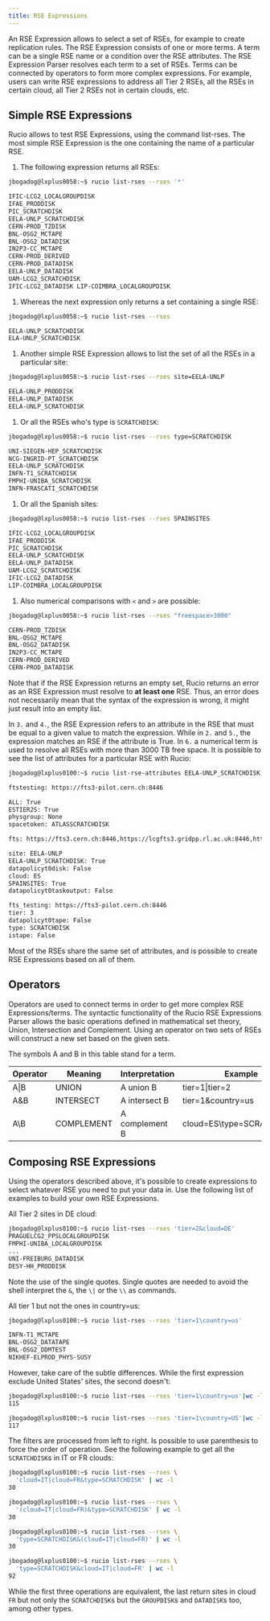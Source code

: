 ```yaml
---
title: RSE Expressions
---
```


An RSE Expression allows to select a set of RSEs, for example to
create replication rules. The RSE Expression consists of one or more
terms. A term can be a single RSE name or a condition over the RSE
attributes. The RSE Expression Parser resolves each term to a set of
RSEs. Terms can be connected by operators to form more complex
expressions. For example, users can write RSE expressions to address all
Tier 2 RSEs, all the RSEs in certain cloud, all Tier 2 RSEs not in
certain clouds, etc.

## Simple RSE Expressions

Rucio allows to test RSE Expressions, using the command list-rses.
The most simple RSE Expression is the one containing the name of a
particular RSE.

1. The following expression returns all RSEs:

  ```bash
  jbogadog@lxplus0058:~$ rucio list-rses --rses '*'

  IFIC-LCG2_LOCALGROUPDISK
  IFAE_PRODDISK
  PIC_SCRATCHDISK
  EELA-UNLP_SCRATCHDISK
  CERN-PROD_TZDISK
  BNL-OSG2_MCTAPE
  BNL-OSG2_DATADISK
  IN2P3-CC_MCTAPE
  CERN-PROD_DERIVED
  CERN-PROD_DATADISK
  EELA-UNLP_DATADISK
  UAM-LCG2_SCRATCHDISK
  IFIC-LCG2_DATADISK LIP-COIMBRA_LOCALGROUPDISK
  ```

1. Whereas the next expression only returns a set containing a single
   RSE:

  ```bash
  jbogadog@lxplus0058:~$ rucio list-rses --rses

  EELA-UNLP_SCRATCHDISK
  ELA-UNLP_SCRATCHDISK
  ```

1. Another simple RSE Expression allows to list the set of all the RSEs
   in a particular site:

  ```bash
  jbogadog@lxplus0058:~$ rucio list-rses --rses site=EELA-UNLP

  EELA-UNLP_PRODDISK
  EELA-UNLP_DATADISK
  EELA-UNLP_SCRATCHDISK
  ```

1. Or all the RSEs who's type is `SCRATCHDISK`:

  ```bash
  jbogadog@lxplus0058:~$ rucio list-rses --rses type=SCRATCHDISK

  UNI-SIEGEN-HEP_SCRATCHDISK
  NCG-INGRID-PT_SCRATCHDISK
  EELA-UNLP_SCRATCHDISK
  INFN-T1_SCRATCHDISK
  FMPHI-UNIBA_SCRATCHDISK
  INFN-FRASCATI_SCRATCHDISK
  ```

1. Or all the Spanish sites:

  ```bash
  jbogadog@lxplus0058:~$ rucio list-rses --rses SPAINSITES

  IFIC-LCG2_LOCALGROUPDISK
  IFAE_PRODDISK
  PIC_SCRATCHDISK
  EELA-UNLP_SCRATCHDISK
  EELA-UNLP_DATADISK
  UAM-LCG2_SCRATCHDISK
  IFIC-LCG2_DATADISK
  LIP-COIMBRA_LOCALGROUPDISK
  ```

1. Also numerical comparisons with `<` and `>` are possible:

  ```bash
  jbogadog@lxplus0058:~$ rucio list-rses --rses "freespace>3000"

  CERN-PROD_TZDISK
  BNL-OSG2_MCTAPE
  BNL-OSG2_DATADISK
  IN2P3-CC_MCTAPE
  CERN-PROD_DERIVED
  CERN-PROD_DATADISK
  ```

Note that if the RSE Expression returns an empty set, Rucio returns an error as
an RSE Expression must resolve to __at least one__ RSE. Thus, an error does not
necessarily mean that the syntax of the expression is wrong, it might just
result into an empty list.

In `3.` and `4.`, the RSE Expression refers to an attribute in the RSE that must
be equal to a given value to match the expression. While in `2.` and `5.`, the
expression matches an RSE if the attribute is True. In `6.` a numerical term is
used to resolve all RSEs with more than 3000 TB free space. It is possible to
see the list of attributes for a particular RSE with Rucio:

```bash
jbogadog@lxplus0100:~$ rucio list-rse-attributes EELA-UNLP_SCRATCHDISK

ftstesting: https://fts3-pilot.cern.ch:8446

ALL: True
ESTIER2S: True
physgroup: None
spacetoken: ATLASSCRATCHDISK

fts: https://fts3.cern.ch:8446,https://lcgfts3.gridpp.rl.ac.uk:8446,https://fts.usatlas.bnl.gov:8446

site: EELA-UNLP
EELA-UNLP_SCRATCHDISK: True
datapolicyt0disk: False
cloud: ES
SPAINSITES: True
datapolicyt0taskoutput: False

fts_testing: https://fts3-pilot.cern.ch:8446
tier: 3
datapolicyt0tape: False
type: SCRATCHDISK
istape: False
```

Most of the RSEs share the same set of attributes, and is possible to create RSE
Expressions based on all of them.

## Operators

Operators are used to connect terms in order to get more complex RSE
Expressions/terms. The syntactic functionality of the Rucio RSE Expressions
Parser allows the basic operations defined in mathematical set theory, Union,
Intersection and Complement. Using an operator on two sets of RSEs will
construct a new set based on the given sets.

The symbols A and B in this table stand for a term.

| Operator | Meaning    | Interpretation | Example                    |
|----------|------------|----------------|----------------------------|
| A\|B     | UNION      | A union B      | tier=1\|tier=2             |
| A&B      | INTERSECT  | A intersect B  | tier=1&country=us          |
| A\\B     | COMPLEMENT | A complement B | cloud=ES\\type=SCRATCHDISK |

## Composing RSE Expressions

Using the operators described above, it's possible to create expressions to
select whatever RSE you need to put your data in. Use the following list of
examples to build your own RSE Expressions.

All Tier 2 sites in DE cloud:

```bash
jbogadog@lxplus0100:~$ rucio list-rses --rses 'tier=2&cloud=DE'
PRAGUELCG2_PPSLOCALGROUPDISK
FMPHI-UNIBA_LOCALGROUPDISK
...
UNI-FREIBURG_DATADISK
DESY-HH_PRODDISK
```

Note the use of the single quotes. Single quotes are needed to avoid the shell
interpret the `&`, the `\|` or the `\\` as commands.

All tier 1 but not the ones in country=us:

```bash
jbogadog@lxplus0100:~$ rucio list-rses --rses 'tier=1\country=us'

INFN-T1_MCTAPE
BNL-OSG2_DATATAPE
BNL-OSG2_DDMTEST
NIKHEF-ELPROD_PHYS-SUSY
```

However, take care of the subtle differences. While the first expression exclude
United States' sites, the second doesn't:

```bash
jbogadog@lxplus0100:~$ rucio list-rses --rses 'tier=1\country=us'|wc -l
115

jbogadog@lxplus0100:~$ rucio list-rses --rses 'tier=1\country=US'|wc -l
117
```

The filters are processed from left to right. Is possible to use parenthesis to
force the order of operation. See the following example to get all the
`SCRATCHDISK`s in IT or FR clouds:

```bash
jbogadog@lxplus0100:~$ rucio list-rses --rses \
  'cloud=IT|cloud=FR&type=SCRATCHDISK' | wc -l
30

jbogadog@lxplus0100:~$ rucio list-rses --rses \
  '(cloud=IT|cloud=FR)&type=SCRATCHDISK' | wc -l
30

jbogadog@lxplus0100:~$ rucio list-rses --rses \
  'type=SCRATCHDISK&(cloud=IT|cloud=FR)' | wc -l
30

jbogadog@lxplus0100:~$ rucio list-rses --rses \
  'type=SCRATCHDISK&cloud=IT|cloud=FR' | wc -l
92
```

While the first three operations are equivalent, the last return sites in cloud
`FR` but not only the `SCRATCHDISK`s but the `GROUPDISK`s and `DATADISK`s too,
among other types.
